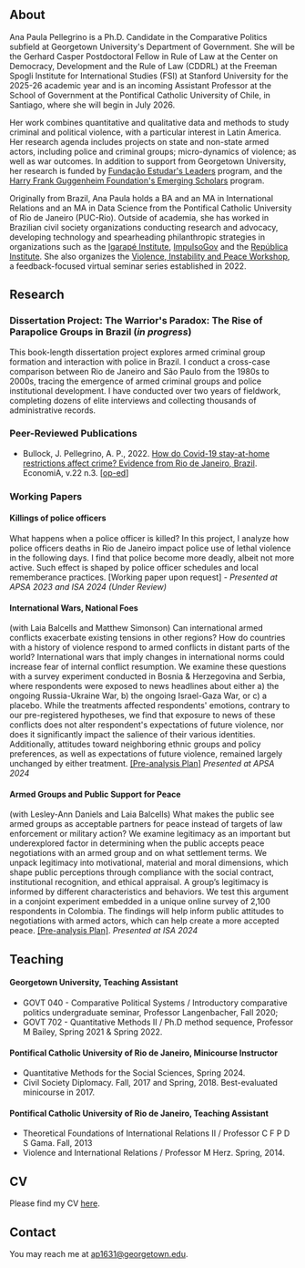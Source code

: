 ## About

Ana Paula Pellegrino is a Ph.D. Candidate in the Comparative Politics subfield at Georgetown University's Department of Government. She will be the Gerhard Casper Postdoctoral Fellow in Rule of Law at the Center on Democracy, Development and the Rule of Law (CDDRL) at the Freeman Spogli Institute for International Studies (FSI) at Stanford University for the 2025-26 academic year and is an incoming Assistant Professor at the School of Government at the Pontifical Catholic University of Chile, in Santiago, where she will begin in July 2026.

Her work combines quantitative and qualitative data and methods to study criminal and political violence, with a particular interest in Latin America. Her research agenda includes projects on state and non-state armed actors, including police and criminal groups; micro-dynamics of violence; as well as war outcomes. In addition to support from Georgetown University, her research is funded by [Fundação Estudar's Leaders](https://www.estudar.org.br/) program, and the [Harry Frank Guggenheim Foundation's Emerging Scholars](https://www.hfg.org/2023-emerging-scholars/) program.

Originally from Brazil, Ana Paula holds a BA and an MA in International Relations and an MA in Data Science from the Pontifical Catholic University of Rio de Janeiro (PUC-Rio). Outside of academia, she has worked in Brazilian civil society organizations conducting research and advocacy, developing technology and spearheading philanthropic strategies in organizations such as the [Igarapé Institute](https://igarape.org.br/), [ImpulsoGov](https://www.impulsogov.org/) and the [República Institute](https://republica.org/). She also organizes the [Violence, Instability and Peace Workshop](https://vip-workshop.github.io/), a feedback-focused virtual seminar series established in 2022.

## Research

### Dissertation Project: The Warrior's Paradox: The Rise of Parapolice Groups in Brazil  (*in progress*)

This book-length dissertation project explores armed criminal group formation and interaction with police in Brazil. I conduct a cross-case comparison between Rio de Janeiro and São Paulo from the 1980s to 2000s, tracing the emergence of armed criminal groups and police institutional development. I have conducted over two years of fieldwork, completing dozens of elite interviews and collecting thousands of administrative records. 

### Peer-Reviewed Publications

- Bullock, J. Pellegrino, A. P., 2022. [How do Covid-19 stay-at-home restrictions affect crime? Evidence from Rio de Janeiro, Brazil](https://www.sciencedirect.com/science/article/pii/S1517758021000175). EconomiA, v.22 n.3.
[[op-ed](https://pp.nexojornal.com.br/opiniao/2022/Li%C3%A7%C3%B5es-pand%C3%AAmicas-para-pol%C3%ADticas-de-seguran%C3%A7a-p%C3%BAblica-efetivas)]

### Working Papers

#### Killings of police officers
What happens when a police officer is killed? In this project, I analyze how police officers deaths in Rio de Janeiro impact police use of lethal violence in the following days. I find that police become more deadly, albeit not more active. Such effect is shaped by police officer schedules and local rememberance practices. [Working paper upon request] - _Presented at APSA 2023 and ISA 2024 (Under Review)_

#### International Wars, National Foes
(with Laia Balcells and Matthew Simonson)
Can international armed conflicts exacerbate existing tensions in other regions? How do countries with a history of violence respond to armed conflicts in distant parts of the world? International wars that imply changes in international norms could increase fear of internal conflict resumption. We examine these questions with a survey experiment conducted in Bosnia & Herzegovina and Serbia, where respondents were exposed to news headlines about either a) the ongoing Russia-Ukraine War, b) the ongoing Israel-Gaza War, or c) a placebo. While the treatments affected respondents' emotions, contrary to our pre-registered hypotheses, we find that exposure to news of these conflicts does not alter respondent's expectations of future violence, nor does it significantly impact the salience of their various identities. Additionally, attitudes toward neighboring ethnic groups and policy preferences, as well as expectations of future violence, remained largely unchanged by either treatment. [[Pre-analysis Plan]](https://osf.io/3ux8f) _Presented at APSA 2024_

#### Armed Groups and Public Support for Peace
(with Lesley-Ann Daniels and Laia Balcells)
What makes the public see armed groups as acceptable partners for peace instead of targets of law enforcement or military action? We examine legitimacy as an important but underexplored factor in determining when the public accepts peace negotiations with an armed group and on what settlement terms. We unpack legitimacy into motivational, material and moral dimensions, which shape public perceptions through compliance with the social contract, institutional recognition, and ethical appraisal. A group’s legitimacy is informed by different characteristics and behaviors. We test this argument in a conjoint experiment embedded in a unique online survey of 2,100 respondents in Colombia. The findings will help inform public attitudes to negotiations with armed actors, which can help create a more accepted peace. [[Pre-analysis Plan]](https://osf.io/7sfkr). _Presented at ISA 2024_

## Teaching

#### Georgetown University, Teaching Assistant 
- GOVT 040 - Comparative Political Systems / Introductory comparative politics undergraduate seminar, Professor Langenbacher, Fall 2020;
- GOVT 702 - Quantitative Methods II / Ph.D method sequence, Professor M Bailey, Spring 2021 & Spring 2022.

#### Pontifical Catholic University of Rio de Janeiro, Minicourse Instructor 
- Quantitative Methods for the Social Sciences, Spring 2024.
- Civil Society Diplomacy. Fall, 2017 and Spring, 2018. Best-evaluated minicourse in 2017.

#### Pontifical Catholic University of Rio de Janeiro, Teaching Assistant 
- Theoretical Foundations of International Relations II / Professor C F P D S Gama. Fall, 2013
- Violence and International Relations / Professor M Herz. Spring, 2014.


## CV

Please find my CV [here](https://www.dropbox.com/scl/fi/kvej4s37o5orr5q88qlse/Pellegrino_CVSeptember2024.pdf?rlkey=73ygk4qmtibxe200blpajulq5&dl=0).

## Contact

You may reach me at <a href="mailto:ap1631@georgetown.edu">ap1631@georgetown.edu</a>.
